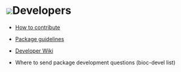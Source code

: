 ![](/images/icons/magnifier.gif)Developers
==========================================

* [How to contribute](http://wiki.fhcrc.org/bioc/HowTo/Package_Contribution/)

* [Package guidelines](http://wiki.fhcrc.org/bioc/Package_Guidelines/)

* [Developer Wiki](http://wiki.fhcrc.org/bioc/DeveloperPage/)

* Where to send package development questions (bioc-devel list)
